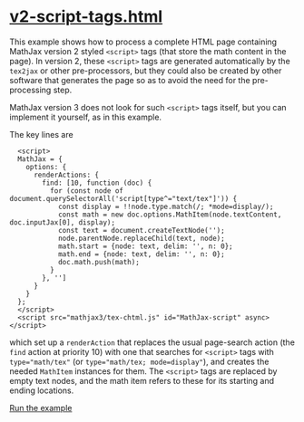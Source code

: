 # [v2-script-tags.html](https://mathjax.github.io/MathJax-demos-web/v2-script-tags.html)

This example shows how to process a complete HTML page containing MathJax version 2 styled `<script>` tags (that store the math content in the page).  In version 2, these `<script>` tags are generated automatically by the `tex2jax` or other pre-processors, but they could also be created by other software that generates the page so as to avoid the need for the pre-processing step.

MathJax version 3 does not look for such `<script>` tags itself, but you can implement it yourself, as in this example.

The key lines are

```
  <script>
  MathJax = {
    options: {
      renderActions: {
        find: [10, function (doc) {
          for (const node of document.querySelectorAll('script[type^="text/tex"]')) {
            const display = !!node.type.match(/; *mode=display/);
            const math = new doc.options.MathItem(node.textContent, doc.inputJax[0], display);
            const text = document.createTextNode('');
            node.parentNode.replaceChild(text, node);
            math.start = {node: text, delim: '', n: 0};
            math.end = {node: text, delim: '', n: 0};
            doc.math.push(math);
          }
        }, '']
      }
    }
  };
  </script>
  <script src="mathjax3/tex-chtml.js" id="MathJax-script" async></script>
```

which set up a `renderAction` that replaces the usual page-search action (the `find` action at priority 10) with one that searches for `<script>` tags with `type="math/tex"` (or `type="math/tex; mode=display"`), and creates the needed `MathItem` instances for them.  The `<script>` tags are replaced by empty text nodes, and the math item refers to these for its starting and ending locations.

[Run the example](https://mathjax.github.io/MathJax-demos-web/v2-script-tags.html)
